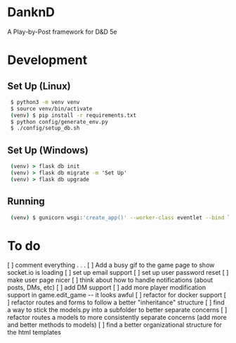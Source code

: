 # DanknD
A Play-by-Post framework for D&amp;D 5e


# Development
## Set Up (Linux)
```bash
 $ python3 -m venv venv
 $ source venv/bin/activate
 (venv) $ pip install -r requirements.txt
 $ python config/generate_env.py
 $ ./config/setup_db.sh
```

## Set Up (Windows)

```cmd
 (venv) > flask db init
 (venv) > flask db migrate -m 'Set Up'
 (venv) > flask db upgrade
```

## Running

```bash
 (venv) $ gunicorn wsgi:'create_app()' --worker-class eventlet --bind localhost:8000
```

# To do
 [ ] comment everything . . .
 [ ] Add a busy gif to the game page to show socket.io is loading
 [ ] set up email support
 [ ] set up user password reset
 [ ] make user page nicer
 [ ] think about how to handle notifications (about posts, DMs, etc)
 [ ] add DM support
 [ ] add more player modification support in game.edit_game -- it looks awful
 [ ] refactor for docker support
 [ ] refactor routes and forms to follow a better "inheritance" structure
 [ ] find a way to stick the models.py into a subfolder to better separate concerns
 [ ] refactor routes a models to more consistently separate concerns (add more and better methods to models)
 [ ] find a better organizational structure for the html templates
